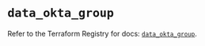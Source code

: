 # `data_okta_group`

Refer to the Terraform Registry for docs: [`data_okta_group`](https://registry.terraform.io/providers/okta/okta/4.18.0/docs/data-sources/group).
